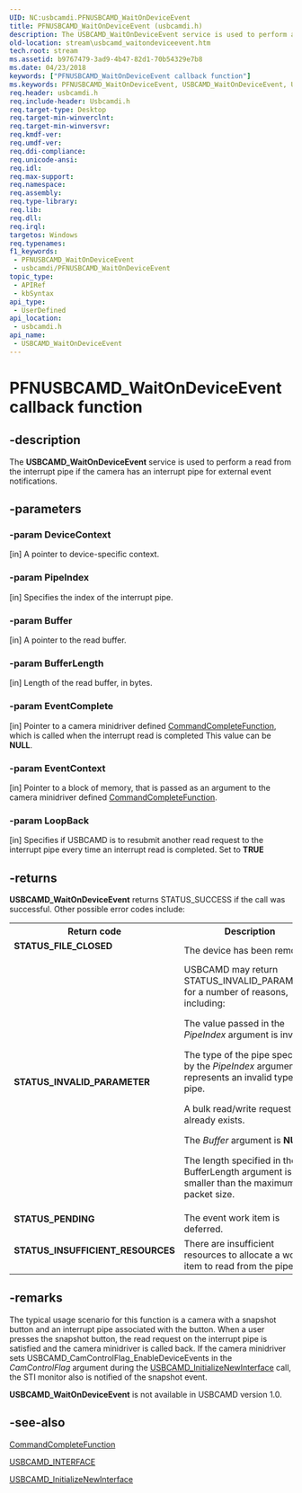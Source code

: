 ```yaml
---
UID: NC:usbcamdi.PFNUSBCAMD_WaitOnDeviceEvent
title: PFNUSBCAMD_WaitOnDeviceEvent (usbcamdi.h)
description: The USBCAMD_WaitOnDeviceEvent service is used to perform a read from the interrupt pipe if the camera has an interrupt pipe for external event notifications.
old-location: stream\usbcamd_waitondeviceevent.htm
tech.root: stream
ms.assetid: b9767479-3ad9-4b47-82d1-70b54329e7b8
ms.date: 04/23/2018
keywords: ["PFNUSBCAMD_WaitOnDeviceEvent callback function"]
ms.keywords: PFNUSBCAMD_WaitOnDeviceEvent, USBCAMD_WaitOnDeviceEvent, USBCAMD_WaitOnDeviceEvent routine [Streaming Media Devices], stream.usbcamd_waitondeviceevent, usbcamdi/USBCAMD_WaitOnDeviceEvent, usbcmdpr_854c2d35-c023-4d7a-8c2e-3e56d3150e41.xml
req.header: usbcamdi.h
req.include-header: Usbcamdi.h
req.target-type: Desktop
req.target-min-winverclnt: 
req.target-min-winversvr: 
req.kmdf-ver: 
req.umdf-ver: 
req.ddi-compliance: 
req.unicode-ansi: 
req.idl: 
req.max-support: 
req.namespace: 
req.assembly: 
req.type-library: 
req.lib: 
req.dll: 
req.irql: 
targetos: Windows
req.typenames: 
f1_keywords:
 - PFNUSBCAMD_WaitOnDeviceEvent
 - usbcamdi/PFNUSBCAMD_WaitOnDeviceEvent
topic_type:
 - APIRef
 - kbSyntax
api_type:
 - UserDefined
api_location:
 - usbcamdi.h
api_name:
 - USBCAMD_WaitOnDeviceEvent
---
```


# PFNUSBCAMD_WaitOnDeviceEvent callback function


## -description

The <b>USBCAMD_WaitOnDeviceEvent</b> service is used to perform a read from the interrupt pipe if the camera has an interrupt pipe for external event notifications.

## -parameters

### -param DeviceContext 

[in]
A pointer to device-specific context.

### -param PipeIndex 

[in]
Specifies the index of the interrupt pipe.

### -param Buffer 

[in]
A pointer to the read buffer.

### -param BufferLength 

[in]
Length of the read buffer, in bytes.

### -param EventComplete 

[in]
Pointer to a camera minidriver defined <a href="/windows-hardware/drivers/ddi/usbcamdi/nc-usbcamdi-pcommand_complete_function">CommandCompleteFunction</a>, which is called when the interrupt read is completed This value can be <b>NULL</b>.

### -param EventContext 

[in]
Pointer to a block of memory, that is passed as an argument to the camera minidriver defined <a href="/windows-hardware/drivers/ddi/usbcamdi/nc-usbcamdi-pcommand_complete_function">CommandCompleteFunction</a>.

### -param LoopBack 

[in]
Specifies if USBCAMD is to resubmit another read request to the interrupt pipe every time an interrupt read is completed. Set to <b>TRUE</b>

## -returns

<b>USBCAMD_WaitOnDeviceEvent</b> returns STATUS_SUCCESS if the call was successful. Other possible error codes include:

<table>
<tr>
<th>Return code</th>
<th>Description</th>
</tr>
<tr>
<td width="40%">
<dl>
<dt><b>STATUS_FILE_CLOSED</b></dt>
</dl>
</td>
<td width="60%">
The device has been removed.

</td>
</tr>
<tr>
<td width="40%">
<dl>
<dt><b>STATUS_INVALID_PARAMETER</b></dt>
</dl>
</td>
<td width="60%">
USBCAMD may return STATUS_INVALID_PARAMETER for a number of reasons, including:

The value passed in the <i>PipeIndex</i> argument is invalid.

The type of the pipe specified by the <i>PipeIndex</i> argument represents an invalid type of pipe.

A bulk read/write request already exists.

The <i>Buffer</i> argument is <b>NULL</b>.

The length specified in the BufferLength argument is smaller than the maximum packet size.

</td>
</tr>
<tr>
<td width="40%">
<dl>
<dt><b>STATUS_PENDING</b></dt>
</dl>
</td>
<td width="60%">
The event work item is deferred.

</td>
</tr>
<tr>
<td width="40%">
<dl>
<dt><b>STATUS_INSUFFICIENT_RESOURCES</b></dt>
</dl>
</td>
<td width="60%">
There are insufficient resources to allocate a work item to read from the pipe.

</td>
</tr>
</table>

## -remarks

The typical usage scenario for this function is a camera with a snapshot button and an interrupt pipe associated with the button. When a user presses the snapshot button, the read request on the interrupt pipe is satisfied and the camera minidriver is called back. If the camera minidriver sets USBCAMD_CamControlFlag_EnableDeviceEvents in the <i>CamControlFlag</i> argument during the <a href="/windows-hardware/drivers/ddi/usbcamdi/nf-usbcamdi-usbcamd_initializenewinterface">USBCAMD_InitializeNewInterface</a> call, the STI monitor also is notified of the snapshot event.

<b>USBCAMD_WaitOnDeviceEvent</b> is not available in USBCAMD version 1.0.

## -see-also

<a href="/windows-hardware/drivers/ddi/usbcamdi/nc-usbcamdi-pcommand_complete_function">CommandCompleteFunction</a>



<a href="/windows-hardware/drivers/ddi/usbcamdi/ns-usbcamdi-usbcamd_interface">USBCAMD_INTERFACE</a>



<a href="/windows-hardware/drivers/ddi/usbcamdi/nf-usbcamdi-usbcamd_initializenewinterface">USBCAMD_InitializeNewInterface</a>